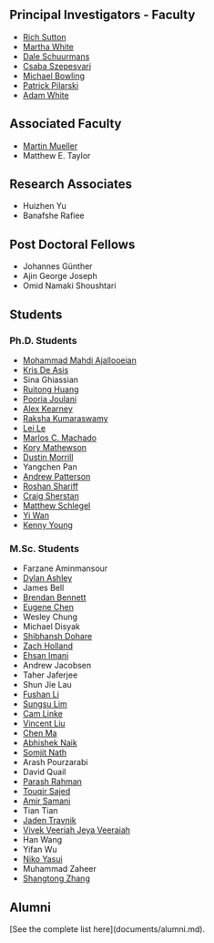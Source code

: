 <h2>Principal Investigators - Faculty</h2>
<ul>
 	<li><a href="http://webdocs.cs.ualberta.ca/~sutton/index.html" target="_blank" rel="noopener">Rich Sutton</a></li>
 	<li><a href="http://marthawhite.ca">Martha White</a></li>
 	<li><a href="http://webdocs.cs.ualberta.ca/~dale/" target="_blank" rel="noopener">Dale Schuurmans</a></li>
 	<li><a href="http://webdocs.cs.ualberta.ca/~szepesva/index.html" target="_blank" rel="noopener">Csaba Szepesvari</a></li>
 	<li><a href="http://webdocs.cs.ualberta.ca/~bowling/index.html" target="_blank" rel="noopener">Michael Bowling</a></li>
 	<li><a href="http://www.ualberta.ca/~pilarski/">Patrick Pilarski</a></li>
 	<li><a href="http://adamwhite.ca">Adam White</a></li>
</ul>
<h2>Associated Faculty</h2>
<ul>
 	<li><a href="http://webdocs.cs.ualberta.ca/~mmueller/" target="_blank" rel="noopener">Martin Mueller</a></li>
 	<li>Matthew E. Taylor</li>
</ul>
<h2>Research Associates</h2>
<ul>
 	<li>Huizhen Yu</li>
 	<li>Banafshe Rafiee</li>
</ul>
<h2>Post Doctoral Fellows</h2>
<ul>
 	<li>Johannes Günther</li>
 	<li>Ajin George Joseph</li>
 	<li>Omid Namaki Shoushtari</li>
</ul>
<h2>Students</h2>
<h3>Ph.D. Students</h3>
<ul>
 	<li><a href="https://ca.linkedin.com/in/mohammad-mahdi-ajallooeian-a2679b2a">Mohammad Mahdi Ajallooeian</a></li>
 	<li><a href="http://meep.cubing.net/portfolio">Kris De Asis</a></li>
 	<li>Sina Ghiassian</li>
 	<li><a href="http://webdocs.cs.ualberta.ca/~ruitong/" target="_blank" rel="noopener noreferrer">Ruitong Huang</a></li>
 	<li><a href="http://pooriajoulani.github.io">Pooria Joulani</a></li>
 	<li><a href="http://alexkearney.com">Alex Kearney</a></li>
 	<li><a href="https://webdocs.cs.ualberta.ca/~kumarasw/">Raksha Kumaraswamy</a></li>
 	<li><a href="http://homes.soic.indiana.edu/leile/">Lei Le</a></li>
 	<li><a href="https://webdocs.cs.ualberta.ca/~machado/">Marlos C. Machado</a></li>
 	<li><a href="http://korymathewson.com/academic/">Kory Mathewson</a></li>
 	<li><a href="http://dmorrill10.github.io/">Dustin Morrill</a></li>
 	<li>Yangchen Pan</li>
 	<li><a href="http://andnp.github.io/">Andrew Patterson</a></li>
 	<li><a href="https://sites.ualberta.ca/~rshariff/">Roshan Shariff</a></li>
 	<li><a href="http://sherstan.com">Craig Sherstan</a></li>
 	<li><a href="http://mkschleg.github.io/">Matthew Schlegel</a></li>
 	<li><a href="https://sites.google.com/ualberta.ca/yiwan/">Yi Wan</a></li>
 	<li><a href="https://scholar.google.ca/citations?user=zI2uHi8AAAAJ&amp;hl=en">Kenny Young</a></li>
</ul>
<h3>M.Sc. Students</h3>
<ul>
 	<li>Farzane Aminmansour</li>
 	<li><a href="http://dylanashley.io">Dylan Ashley</a></li>
 	<li>James Bell</li>
 	<li><a href="http://webdocs.cs.ualberta.ca/~babennet/">Brendan Bennett</a></li>
 	<li><a href="http://www.ideaowl.com/">Eugene Chen</a></li>
 	<li>Wesley Chung</li>
 	<li>Michael Disyak</li>
 	<li><a href="http://shibhansh.github.io/">Shibhansh Dohare</a></li>
 	<li><a href="https://www.linkedin.com/in/zach-holland/">Zach Holland</a></li>
 	<li><a href="https://webdocs.cs.ualberta.ca/~imani/">Ehsan Imani</a></li>
 	<li>Andrew Jacobsen</li>
 	<li>Taher Jaferjee</li>
 	<li>Shun Jie Lau</li>
 	<li><a href="https://fushanli.github.io/">Fushan Li</a></li>
 	<li><a href="https://sites.ualberta.ca/~sungsu/">Sungsu Lim</a></li>
 	<li><a href="http://camlinke.com">Cam Linke</a></li>
 	<li><a href="https://vincentliu3.github.io/">Vincent Liu</a></li>
 	<li><a href="http://chenchloema.github.io/">Chen Ma</a></li>
 	<li><a href="http://abhisheknaik96.github.io/">Abhishek Naik</a></li>
 	<li><a href="https://sites.google.com/prod/view/somjit77/">Somjit Nath</a></li>
 	<li>Arash Pourzarabi</li>
 	<li>David Quail</li>
 	<li><a href="http://parash.ca/">Parash Rahman</a></li>
 	<li><a href="https://ca.linkedin.com/in/touqir-sajed-6a95b1126">Touqir Sajed</a></li>
 	<li><a href="https://amir-19.github.io/">Amir Samani</a></li>
 	<li>Tian Tian</li>
 	<li><a href="https://sites.ualberta.ca/~travnik/">Jaden Travnik</a></li>
 	<li><a href="https://scholar.google.com/citations?user=1ySfO9MAAAAJ">Vivek Veeriah Jeya Veeraiah</a></li>
 	<li>Han Wang</li>
 	<li>Yifan Wu</li>
 	<li><a href="http://yasuiniko.com/">Niko Yasui</a></li>
 	<li>Muhammad Zaheer</li>
 	<li><a href="https://github.com/ShangtongZhang">Shangtong Zhang</a></li>
</ul>

<h2>Alumni</h2>
[See the complete list here](documents/alumni.md).
